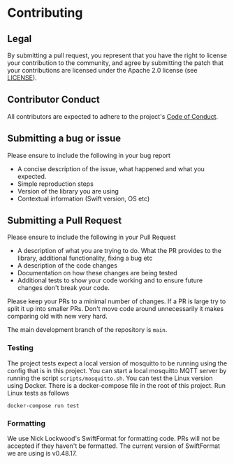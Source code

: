# Contributing

## Legal
By submitting a pull request, you represent that you have the right to license your contribution to the community, and agree by submitting the patch
that your contributions are licensed under the Apache 2.0 license (see [LICENSE](LICENSE.txt)).

## Contributor Conduct
All contributors are expected to adhere to the project's [Code of Conduct](CODE_OF_CONDUCT.md).

## Submitting a bug or issue
Please ensure to include the following in your bug report
- A concise description of the issue, what happened and what you expected.
- Simple reproduction steps
- Version of the library you are using
- Contextual information (Swift version, OS etc)

## Submitting a Pull Request

Please ensure to include the following in your Pull Request
- A description of what you are trying to do. What the PR provides to the library, additional functionality, fixing a bug etc
- A description of the code changes
- Documentation on how these changes are being tested
- Additional tests to show your code working and to ensure future changes don't break your code.

Please keep your PRs to a minimal number of changes. If a PR is large try to split it up into smaller PRs. Don't move code around unnecessarily it makes comparing old with new very hard.

The main development branch of the repository is  `main`.

### Testing

The project tests expect a local version of mosquitto to be running using the config that is in this project. You can start a local mosquitto MQTT server by running the script `scripts/mosquitto.sh`. You can test the Linux version using Docker. There is a docker-compose file in the root of this project. Run Linux tests as follows
```
docker-compose run test
```

### Formatting

We use Nick Lockwood's SwiftFormat for formatting code. PRs will not be accepted if they haven't be formatted. The current version of SwiftFormat we are using is v0.48.17.
